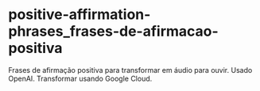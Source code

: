 # positive-affirmation-phrases_frases-de-afirmacao-positiva
Frases de afirmação positiva para transformar em áudio para ouvir. Usado OpenAI. Transformar usando Google Cloud.
